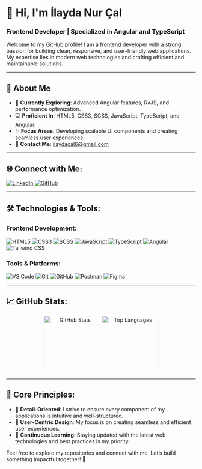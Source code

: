 <!---
ilaydanurcal/ilaydanurcal is a ✨ special ✨ repository because its `README.md` (this file) appears on your GitHub profile.
You can click the Preview link to take a look at your changes.
--->

# 👋 Hi, I'm **İlayda Nur Çal** 

### **Frontend Developer | Specialized in Angular and TypeScript**

Welcome to my GitHub profile! I am a frontend developer with a strong passion for building clean, responsive, and user-friendly web applications. My expertise lies in modern web technologies and crafting efficient and maintainable solutions.

---

## 📖 About Me
- 🌱 **Currently Exploring**: Advanced Angular features, RxJS, and performance optimization.
- 💻 **Proficient In**: HTML5, CSS3, SCSS, JavaScript, TypeScript, and Angular.
- ✨ **Focus Areas**: Developing scalable UI components and creating seamless user experiences.
- 📩 **Contact Me**: [ilaydacal6@gmail.com](mailto:ilaydacal6@gmail.com)

---

## 🌐 Connect with Me:
[![LinkedIn](https://img.shields.io/badge/LinkedIn-0077B5?logo=linkedin&logoColor=white)](https://www.linkedin.com/in/ilayda-nur-cal)
[![GitHub](https://img.shields.io/badge/GitHub-181717?logo=github&logoColor=white)](https://github.com/ilaydanurcal)

---

## 🛠️ Technologies & Tools:
### Frontend Development:
![HTML5](https://img.shields.io/badge/-HTML5-E34F26?logo=html5&logoColor=white)
![CSS3](https://img.shields.io/badge/-CSS3-1572B6?logo=css3&logoColor=white)
![SCSS](https://img.shields.io/badge/-SCSS-CC6699?logo=sass&logoColor=white)
![JavaScript](https://img.shields.io/badge/-JavaScript-F7DF1E?logo=javascript&logoColor=black)
![TypeScript](https://img.shields.io/badge/-TypeScript-3178C6?logo=typescript&logoColor=white)
![Angular](https://img.shields.io/badge/-Angular-DD0031?logo=angular&logoColor=white)
![Tailwind CSS](https://img.shields.io/badge/-TailwindCSS-06B6D4?logo=tailwindcss&logoColor=white)

### Tools & Platforms:
![VS Code](https://img.shields.io/badge/-VSCode-007ACC?logo=visual-studio-code&logoColor=white)
![Git](https://img.shields.io/badge/-Git-F05032?logo=git&logoColor=white)
![GitHub](https://img.shields.io/badge/-GitHub-181717?logo=github&logoColor=white)
![Postman](https://img.shields.io/badge/-Postman-FF6C37?logo=postman&logoColor=white)
![Figma](https://img.shields.io/badge/-Figma-F24E1E?logo=figma&logoColor=white)

---

## 📈 GitHub Stats:
<p align="center">
  <img src="https://github-readme-stats.vercel.app/api?username=ilaydanurcal&show_icons=true&theme=calm" alt="GitHub Stats" height="150"/>
  <img src="https://github-readme-stats.vercel.app/api/top-langs/?username=ilaydanurcal&layout=compact&theme=calm" alt="Top Languages" height="150"/>
</p>

---

## 📌 Core Principles:
- 🧩 **Detail-Oriented**: I strive to ensure every component of my applications is intuitive and well-structured.
- 🌟 **User-Centric Design**: My focus is on creating seamless and efficient user experiences.
- 🚀 **Continuous Learning**: Staying updated with the latest web technologies and best practices is my priority.

Feel free to explore my repositories and connect with me. Let’s build something impactful together! 🚀
